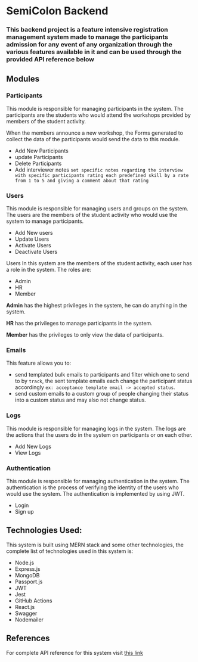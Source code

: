 # SemiColon Backend

### This backend project is a feature intensive registration management system made to manage the participants admission for any event of any organization through the various features available in it and can be used through the provided API reference below

## Modules

### Participants

This module is responsible for managing participants in the system. The participants are the students who would attend the workshops provided by members of the student activity.

When the members announce a new workshop, the Forms generated to collect the data of the participants would send the data to this module.

-   Add New Participants
-   update Participants
-   Delete Participants
-   Add interviewer notes `set specific notes regarding the interview with specific participants rating each predefined skill by a rate from 1 to 5 and giving a comment about that rating`

### Users

This module is responsible for managing users and groups on the system. The users are the members of the student activity who would use the system to manage participants.

-   Add New users
-   Update Users
-   Activate Users
-   Deactivate Users

Users In this system are the members of the student activity, each user has a role in the system.
The roles are:

-   Admin
-   HR
-   Member

**Admin** has the highest privileges in the system, he can do anything in the system.

**HR** has the privileges to manage participants in the system.

**Member** has the privileges to only view the data of participants.

### Emails

This feature allows you to:

-   send templated bulk emails to participants and filter which one to send to by `track`, the sent template emails each change the participant status accordingly `ex: acceptance template email -> accepted status`.
-   send custom emails to a custom group of people changing their status into a custom status and may also not change status.

### Logs

This module is responsible for managing logs in the system. The logs are the actions that the users do in the system on participants or on each other.

-   Add New Logs
-   View Logs

### Authentication

This module is responsible for managing authentication in the system. The authentication is the process of verifying the identity of the users who would use the system. The authentication is implemented by using JWT.

-   Login
-   Sign up

## Technologies Used:

This system is built using MERN stack and some other technologies, the complete list of technologies used in this system is:

-   Node.js
-   Express.js
-   MongoDB
-   Passport.js
-   JWT
-   Jest
-   GitHub Actions
-   React.js
-   Swagger
-   Nodemailer

## References

For complete API reference for this system visit [this link](https://semicolon-registration-backend.onrender.com/)
